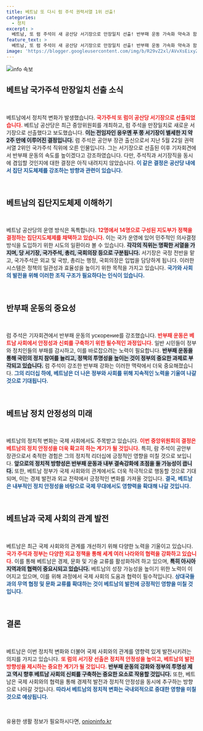 ```yaml
---
title: 베트남 또 다시 럼 주석 권력서열 1위 선출!
categories:
  - 정치
excerpt: >
  베트남, 또 럼 주석이 새 공산당 서기장으로 만장일치 선출! 반부패 운동 가속화 약속과 함께 권력 서열의 중심으로 급부상한 그, 그의 향후 행보는?
feature_text: >
  베트남, 또 럼 주석이 새 공산당 서기장으로 만장일치 선출! 반부패 운동 가속화 약속과 함께 권력 서열의 중심으로 급부상한 그, 그의 향후 행보는?
image: 'https://blogger.googleusercontent.com/img/b/R29vZ2xl/AVvXsEixyZcFfHzMRdzZMjFBmAUKJYCLCGyLL1o632UiGVXcaFdKo_bkvkuCioo0uUKlGfBVcT3P84aROyZIXSBEx3Aw5nCQ3pTgDom1WDC4m8eifvWiAmWEEVb4x6G_l8C0QH225ldMjyaFvpxGEBGNO37VmDTDMHGhJPq73UglMfDca1-0aw/s1600/blogspot.png'
---
```


<p><img src="https://blogger.googleusercontent.com/img/b/R29vZ2xl/AVvXsEixyZcFfHzMRdzZMjFBmAUKJYCLCGyLL1o632UiGVXcaFdKo_bkvkuCioo0uUKlGfBVcT3P84aROyZIXSBEx3Aw5nCQ3pTgDom1WDC4m8eifvWiAmWEEVb4x6G_l8C0QH225ldMjyaFvpxGEBGNO37VmDTDMHGhJPq73UglMfDca1-0aw/s1600/blogspot.png" alt="info 속보" /></p>

<h2 data-ke-size="size26">베트남 국가주석 만장일치 선출 소식</h2>

<p data-ke-size="size16">&nbsp;</p>

<p>베트남에서 정치적 변화가 발생했습니다. <b><span style="color: #ee2323;">국가주석 또 럼이 공산당 서기장으로 선출되었습니다.</span></b> 베트남 공산당은 최근 중앙위원회를 개최하고, 럼 주석을 만장일치로 새로운 서기장으로 선출했다고 보도했습니다. <b><span style="background-color: #21538527;">이는 전임자인 응우옌 푸 쫑 서기장이 별세한 지 약 2주 만에 이루어진 결정입니다.</span></b> 럼 주석은 공안부 장관 출신으로서 지난 5월 22일 권력 서열 2위인 국가주석 직위에 오른 인물입니다. 그는 서기장으로 선출된 이후 기자회견에서 반부패 운동의 속도를 높이겠다고 강조하였습니다. 다만, 주석직과 서기장직을 동시에 겸임할 것인지에 대한 결정은 아직 내려지지 않았습니다. <b><span style="color: #1a5490;">이 같은 결정은 공산당 내에서 집단 지도체제를 강조하는 방향과 관련이 있습니다.</span></b> </p>

<p data-ke-size="size16">&nbsp;</p>

<h2 data-ke-size="size26">베트남의 집단지도체제 이해하기</h2>

<p data-ke-size="size16">&nbsp;</p>

<p>베트남 공산당의 운영 방식은 독특합니다. <b><span style="color: #ee2323;">12명에서 14명으로 구성된 지도부가 정책을 결정하는 집단지도체제를 채택하고 있습니다.</span></b> 이는 국가 운영에 있어 민주적인 의사결정 방식을 도입하기 위한 시도의 일환이라 볼 수 있습니다. <b><span style="background-color: #21538527;">각각의 직위는 명확한 서열을 가지며, 당 서기장, 국가주석, 총리, 국회의장 등으로 구분됩니다.</span></b> 서기장은 국정 전반을 맡고, 국가주석은 외교 및 국방, 총리는 행정, 국회의장은 입법을 담당하게 됩니다. 이러한 시스템은 정책의 일관성과 효율성을 높이기 위한 목적을 가지고 있습니다. <b><span style="color: #1a5490;">국가와 사회의 발전을 위해 이러한 조직 구조가 필요하다는 인식이 있습니다.</span></b> </p>

<p data-ke-size="size16">&nbsp;</p>

<h2 data-ke-size="size26">반부패 운동의 중요성</h2>

<p data-ke-size="size16">&nbsp;</p>

<p>럼 주석은 기자회견에서 반부패 운동의 ускорение를 강조했습니다. <b><span style="color: #ee2323;">반부패 운동은 베트남 사회에서 안정성과 신뢰를 구축하기 위한 필수적인 과정입니다.</span></b> 일반 시민들이 정부와 정치인들의 부패를 감시하고, 이를 바로잡으려는 노력이 필요합니다. <b><span style="background-color: #21538527;">반부패 운동을 통해 국민의 정치 참여를 늘리고, 정책의 투명성을 높이는 것이 정부의 중요한 과제로 부각되고 있습니다.</span></b> 럼 주석이 강조한 반부패 강화는 이러한 맥락에서 더욱 중요해졌습니다. <b><span style="color: #1a5490;">그의 리더십 하에, 베트남은 더 나은 정부와 사회를 위해 지속적인 노력을 기울여 나갈 것으로 기대됩니다.</span></b> </p>

<p data-ke-size="size16">&nbsp;</p>

<h2 data-ke-size="size26">베트남 정치 안정성의 미래</h2>

<p data-ke-size="size16">&nbsp;</p>

<p>베트남의 정치적 변화는 국제 사회에서도 주목받고 있습니다. <b><span style="color: #ee2323;">이번 중앙위원회의 결정은 베트남의 정치 안정성을 더욱 확고히 하는 계기가 될 것입니다.</span></b> 특히, 람 주석이 공안부 장관으로서 축적한 경험은 그의 정치적 리더십에 긍정적인 영향을 미칠 것으로 보입니다. <b><span style="background-color: #21538527;">앞으로의 정치적 방향성은 반부패 운동과 내부 결속강화에 초점을 둘 가능성이 큽니다.</span></b> 또한, 베트남 정부가 국제 사회와의 관계에서도 더욱 적극적으로 행동할 것으로 기대되며, 이는 경제 발전과 외교 전략에서 긍정적인 변화를 가져올 것입니다. <b><span style="color: #1a5490;">결국, 베트남은 내부적인 정치 안정성을 바탕으로 국제 무대에서도 영향력을 확대해 나갈 것입니다.</span></b> </p>

<p data-ke-size="size16">&nbsp;</p>

<h2 data-ke-size="size26">베트남과 국제 사회의 관계 발전</h2>

<p data-ke-size="size16">&nbsp;</p>

<p>베트남은 최근 국제 사회와의 관계를 개선하기 위해 다양한 노력을 기울이고 있습니다. <b><span style="color: #ee2323;">국가 주석과 정부는 다양한 외교 정책을 통해 세계 여러 나라와의 협력을 강화하고 있습니다.</span></b> 이를 통해 베트남은 경제, 문화 및 기술 교류를 활성화하려 하고 있으며, <b><span style="background-color: #21538527;">특히 아시아 지역과의 협력이 중요시되고 있습니다.</span></b> 베트남의 성장 가능성을 높이기 위한 노력이 이어지고 있으며, 이를 위해 과정에서 국제 사회의 도움과 협력이 필수적입니다. <b><span style="color: #1a5490;">상대국들과의 무역 협정 및 문화 교류를 확대하는 것이 베트남의 발전에 긍정적인 영향을 미칠 것입니다.</span></b> </p>

<p data-ke-size="size16">&nbsp;</p>

<h2 data-ke-size="size26">결론</h2>

<p data-ke-size="size16">&nbsp;</p>

<p>베트남은 이번 정치적 변화와 더불어 국제 사회와의 관계를 영향력 있게 발전시키려는 의지를 가지고 있습니다. <b><span style="color: #ee2323;">또 럼의 서기장 선출은 정치적 안정성을 높이고, 베트남의 발전 방향성을 제시하는 중요한 계기가 될 것입니다.</span></b> <b><span style="background-color: #21538527;">반부패 운동의 강화와 정부의 투명성 제고 역시 향후 베트남 사회의 신뢰를 구축하는 중요한 요소로 작용할 것입니다.</span></b> 또한, 베트남은 국제 사회와의 협력을 통해 경제적 발전과 정치적 안정성을 동시에 추구하는 방향으로 나아갈 것입니다. <b><span style="color: #1a5490;">따라서 베트남의 정치적 변화는 국내외적으로 중대한 영향을 미칠 것으로 예상됩니다.</span></b> </p>

<p data-ke-size="size16">&nbsp;</p>
유용한 생활 정보가 필요하시다면, <a href="https://onioninfo.kr" rel="dofollow">onioninfo.kr</a>


